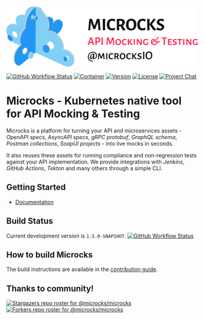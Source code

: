 <img src="./microcks-banner.png" width="600"> 

[![GitHub Workflow Status](https://img.shields.io/github/workflow/status/microcks/microcks/build-verify-package?logo=github&style=for-the-badge)](https://github.com/microcks/microcks/actions)
[![Container](https://img.shields.io/badge/dynamic/json?color=blueviolet&logo=docker&style=for-the-badge&label=Quay.io&query=tags[0].name&url=https://quay.io/api/v1/repository/microcks/microcks/tag/?limit=10&page=1&onlyActiveTags=true)](https://quay.io/repository/microcks/microcks?tab=tags)
[![Version](https://img.shields.io/maven-central/v/io.github.microcks/microcks?color=blue&style=for-the-badge)]((https://search.maven.org/artifact/io.github.microcks/microcks))
[![License](https://img.shields.io/github/license/microcks/microcks?style=for-the-badge&logo=apache)](https://www.apache.org/licenses/LICENSE-2.0)
[![Project Chat](https://img.shields.io/badge/chat-on_zulip-pink.svg?color=ff69b4&style=for-the-badge&logo=zulip)](https://microcksio.zulipchat.com/)


# Microcks - Kubernetes native tool for API Mocking & Testing

Microcks is a platform for turning your API and microservices assets - *OpenAPI specs*, *AsyncAPI specs*, *gRPC protobuf*, *GraphQL schema*, *Postman collections*, *SoapUI projects* - into live mocks in seconds.

It also reuses these assets for running compliance and non-regression tests against your API implementation. We provide integrations with *Jenkins*, *GitHub Actions*, *Tekton* and many others through a simple CLI.

## Getting Started

* [Documentation](https://microcks.io/documentation/getting-started/)

## Build Status

Current development version is `1.5.0-SNAPSHOT`. [![GitHub Workflow Status](https://img.shields.io/github/workflow/status/microcks/microcks/build-verify-package?logo=github&style=for-the-badge)](https://github.com/microcks/microcks/actions)

## How to build Microcks

The build instructions are available in the [contribution guide](CONTRIBUTING.md).

## Thanks to community!

[![Stargazers repo roster for @microcks/microcks](https://reporoster.com/stars/microcks/microcks)](https://github.com/microcks/microcks/stargazers)
[![Forkers repo roster for @microcks/microcks](https://reporoster.com/forks/microcks/microcks)](https://github.com/microcks/microcks/network/members)